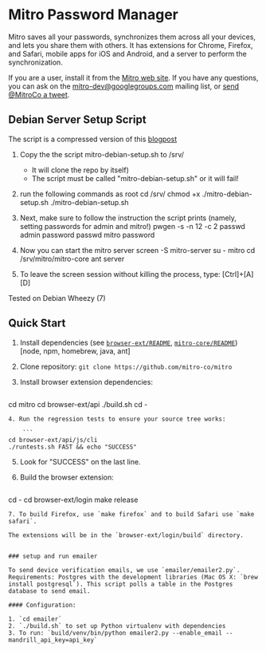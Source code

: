 # Mitro Password Manager

Mitro saves all your passwords, synchronizes them across all your devices, and lets you share them with others. It has extensions for Chrome, Firefox, and Safari, mobile apps for iOS and Android, and a server to perform the synchronization.

If you are a user, install it from the [Mitro web site](https://www.mitro.co/). If you have any questions, you can ask on the [mitro-dev@googlegroups.com](https://groups.google.com/forum/#!forum/mitro-dev) mailing list, or [send @MitroCo a tweet](https://www.twitter.com/MitroCo).


## Debian Server Setup Script 
The script is a compressed version of this [blogpost](https://www.hashtagsecurity.com/mitro-login-manager-on-premise-2/)

1. Copy the the script mitro-debian-setup.sh to /srv/ 
   - It will clone the repo by itself)
   - The script must be called "mitro-debian-setup.sh" or it will fail!

2. run the following commands as root
    cd /srv/
    chmod +x ./mitro-debian-setup.sh
    ./mitro-debian-setup.sh

3. Next, make sure to follow the instruction the script prints (namely, setting passwords for admin and mitro!)
    pwgen -s -n 12 -c 2
    passwd admin password
    passwd mitro password

4. Now you can start the mitro server
    screen -S mitro-server
    su - mitro
    cd /srv/mitro/mitro-core
    ant server

5. To leave the screen session without killing the process, type:
    [Ctrl]+[A] [D]

Tested on Debian Wheezy (7)

## Quick Start

1. Install dependencies (see [`browser-ext/README`](browser-ext/README.md), [`mitro-core/README`](mitro-core/README.md)) [node, npm, homebrew, java, ant]
2. Clone repository: `git clone https://github.com/mitro-co/mitro`
3. Install browser extension dependencies:

    ```
cd mitro
cd browser-ext/api
./build.sh
cd -
```
4. Run the regression tests to ensure your source tree works:

    ```
cd browser-ext/api/js/cli
./runtests.sh FAST && echo "SUCCESS"
```
5. Look for "SUCCESS" on the last line.
6. Build the browser extension:

    ```
cd -
cd browser-ext/login
make release
```
7. To build Firefox, use `make firefox` and to build Safari use `make safari`.

The extensions will be in the `browser-ext/login/build` directory.


### setup and run emailer

To send device verification emails, we use `emailer/emailer2.py`. Requirements: Postgres with the development libraries (Mac OS X: `brew install postgresql`). This script polls a table in the Postgres database to send email.

#### Configuration:

1. `cd emailer`
2. `./build.sh` to set up Python virtualenv with dependencies
3. To run: `build/venv/bin/python emailer2.py --enable_email --mandrill_api_key=api_key`
